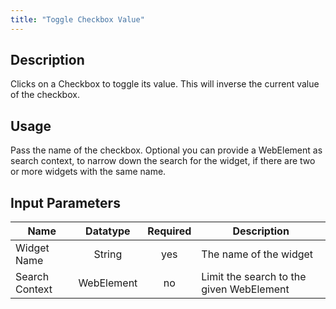 ```yaml
---
title: "Toggle Checkbox Value"
---
```

## Description
Clicks on a Checkbox to toggle its value. This will inverse the current value of the checkbox. 

## Usage
Pass the name of the checkbox.
Optional you can provide a WebElement as search context, to narrow down the search for the widget, if there are two or more widgets with the same name.

## Input Parameters

Name | Datatype | Required | Description
---- |:--------:| :-------:|---------------
Widget Name | String | yes | The name of the widget
Search Context | WebElement | no | Limit the search to the given WebElement
